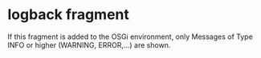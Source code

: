 logback fragment
================

If this fragment is added to the OSGi environment, only Messages of Type INFO or higher (WARNING, ERROR,...) are shown.
